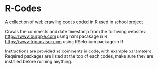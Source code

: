# R-Codes
A collection of web crawling codes coded in R used in school project

Crawls the comments and date timestamp from the following websites:  
https://www.burpple.com using html pacakage in R  
https://www.tripadvisor.com using RSelenium package in R  
  
Instructions are provided as comments in code, with example parameters.  
Required packages are listed at the top of each codes, make sure they are installed before running anything.  
  
